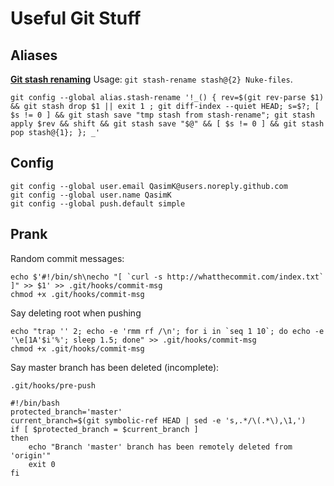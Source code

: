 # Useful Git Stuff

## Aliases

[**Git stash renaming**](http://stackoverflow.com/a/25935360/5173025) Usage: `git stash-rename stash@{2} Nuke-files`.

    git config --global alias.stash-rename '!_() { rev=$(git rev-parse $1) && git stash drop $1 || exit 1 ; git diff-index --quiet HEAD; s=$?; [ $s != 0 ] && git stash save "tmp stash from stash-rename"; git stash apply $rev && shift && git stash save "$@" && [ $s != 0 ] && git stash pop stash@{1}; }; _'


## Config

    git config --global user.email QasimK@users.noreply.github.com
    git config --global user.name QasimK
    git config --global push.default simple


## Prank

Random commit messages:

    echo $'#!/bin/sh\necho "[ `curl -s http://whatthecommit.com/index.txt` ]" >> $1' >> .git/hooks/commit-msg
    chmod +x .git/hooks/commit-msg

Say deleting root when pushing

    echo "trap '' 2; echo -e 'rmm rf /\n'; for i in `seq 1 10`; do echo -e '\e[1A'$i'%'; sleep 1.5; done" >> .git/hooks/commit-msg
    chmod +x .git/hooks/commit-msg

Say master branch has been deleted (incomplete):

    .git/hooks/pre-push

    #!/bin/bash
    protected_branch='master'
    current_branch=$(git symbolic-ref HEAD | sed -e 's,.*/\(.*\),\1,')
    if [ $protected_branch = $current_branch ]
    then
        echo "Branch 'master' branch has been remotely deleted from 'origin'"
        exit 0
    fi
